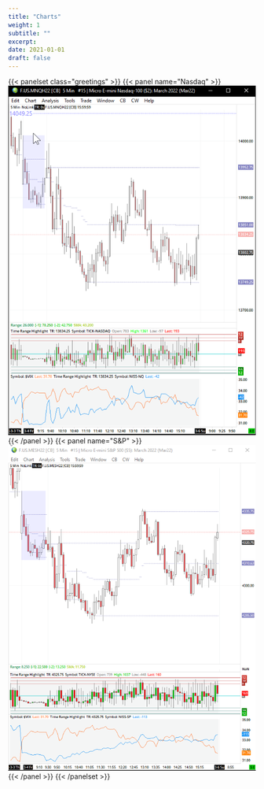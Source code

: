 ```yaml
---
title: "Charts"
weight: 1
subtitle: ""
excerpt: 
date: 2021-01-01
draft: false
---
```


{{< panelset class="greetings" >}}
{{< panel name="Nasdaq" >}}
  ![](20220306_000057.png)
{{< /panel >}}
{{< panel name="S&P" >}}
  ![](20220306_000058.png)
{{< /panel >}}
{{< /panelset >}}